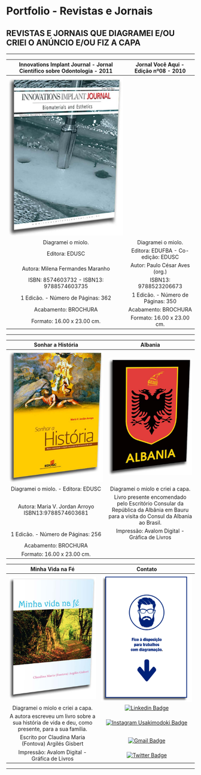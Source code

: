 # Portfolio - Revistas e Jornais
## REVISTAS E JORNAIS QUE DIAGRAMEI E/OU CRIEI O ANÚNCIO E/OU FIZ A CAPA

----

**Innovations Implant Journal - Jornal Científico sobre Odontologia - 2011** | **Jornal Você Aqui - Edição nº08 - 2010**
:---------------------------:|:------------------------------:
![](/revistas-jornais/003-revista-cientifica-odontologia-innovations-implant-journal-volume-6-numero-edicao-1-2011.jpg)  |
Diagramei o miolo. | Diagramei o miolo.
Editora: EDUSC | Editora: EDUFBA - Co-edição: EDUSC
Autora: Milena Fermandes Maranho | Autor: Paulo César Aves (org.)
ISBN: 8574603732 - ISBN13: 9788574603735 | ISBN13: 9788523206673
1 Edicão. - Número de Páginas: 362 | 1 Edicão. - Número de Páginas: 350
Acabamento: BROCHURA | Acabamento: BROCHURA
Formato: 16.00 x 23.00 cm. | Formato: 16.00 x 23.00 cm.

----

**Sonhar a História** | **Albania**
:--------------------:|:-----------:
![](/livros-capas/003-livro-sonhar-a-historia-isbn-9788574603681-edusc-2011.jpg) | ![](/livros-capas/004-livro-presente-consul-albania-2012.jpg) |
Diagramei o miolo. - Editora: EDUSC | Diagramei o miolo e criei a capa.
Autora: Maria V. Jordan Arroyo ISBN13:9788574603681 | Livro presente encomendado pelo Escritório Consular da República da Albânia em Bauru para a visita do Consul da Albania ao Brasil.
1 Edicão. - Número de Páginas: 256 | Impressão: Avalom Digital - Gráfica de Livros
Acabamento: BROCHURA | 
Formato: 16.00 x 23.00 cm. |
 

**Minha Vida na Fé** | **Contato** 
:---------------------------:|:---------------------------:
![](/livros-capas/005-livro-presente-minha-vida-na-fe-2012.jpg)| ![](/livros-capas/006-livros-revistas-contato.jpg)
Diagramei o miolo e criei a capa. | [![Linkedin Badge](https://img.shields.io/badge/-Emanuel-blue?style=flat-square&logo=Linkedin&logoColor=white&link=https://www.linkedin.com/in/gimaranes/)](https://www.linkedin.com/in/gimaranes/)
A autora escreveu um livro sobre a sua história de vida e deu, como presente, para a sua familia. | [![Instagram Usakimodoki Badge](https://img.shields.io/badge/-3dguima-blueviolet?style=flat-square&logo=Instagram&logoColor=white&link=https://www.instagram.com/usakimodoki/)](https://www.instagram.com/3dguima/)
Escrito por Claudina Maria (Fontova) Argilés Gisbert | [![Gmail Badge](https://img.shields.io/badge/-Emanuel-c14438?style=flat-square&logo=Gmail&logoColor=white&link=mailto:3dguima@gmail.com@gmail.com)](mailto:3dguima@gmail.com)
Impressão: Avalom Digital - Gráfica de Livros | [![Twitter Badge](https://img.shields.io/badge/-_3DGuima-1ca0f1?style=flat&labelColor=1ca0f1&logo=twitter&logoColor=white&link=https://twitter.com/_3dguima&)](https://twitter.com/_3DGuima)

----

